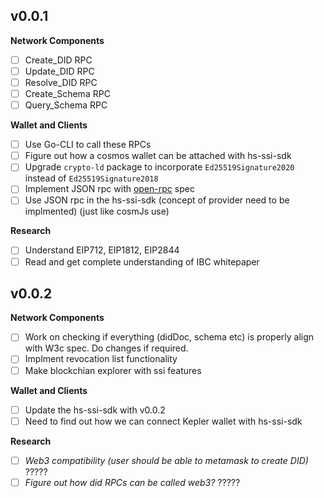 ## v0.0.1

**Network Components**

- [ ] Create_DID RPC
- [ ] Update_DID RPC
- [ ] Resolve_DID RPC
- [ ] Create_Schema RPC
- [ ] Query_Schema RPC

**Wallet and Clients**

- [ ] Use Go-CLI to call these RPCs
- [ ] Figure out how a cosmos wallet can be attached with hs-ssi-sdk
- [ ] Upgrade `crypto-ld` package to incorporate `Ed25519Signature2020` instead of `Ed25519Signature2018`
- [ ] Implement JSON rpc with [open-rpc](https://open-rpc.org/) spec 
- [ ] Use JSON rpc in the hs-ssi-sdk (concept of provider need to be implmented) (just like cosmJs use)

**Research**

- [ ] Understand EIP712, EIP1812, EIP2844
- [ ] Read and get complete understanding of IBC whitepaper

## v0.0.2

**Network Components**

- [ ] Work on checking if everything (didDoc, schema etc) is properly align with W3c spec. Do changes if required. 
- [ ] Implment revocation list functionality 
- [ ] Make blockchian explorer with ssi features

**Wallet and Clients**

- [ ] Update the hs-ssi-sdk with v0.0.2
- [ ] Need to find out how we can connect Kepler wallet with hs-ssi-sdk

**Research**

- [ ] _Web3 compatibility  (user should be able to metamask to create DID)_ ?????
- [ ] _Figure out how did RPCs can be called web3?_ ?????
